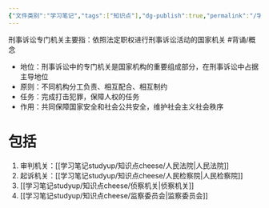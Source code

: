 ```yaml
---
{"文件类别":"学习笔记","tags":["知识点"],"dg-publish":true,"permalink":"/学习笔记studyup/知识点cheese/刑事诉讼专门机关/","dgPassFrontmatter":true,"created":"2024-09-11T21:04:56.136+08:00","updated":"2024-10-21T20:18:56.460+08:00"}
---
```


刑事诉讼专门机关主要指：依照法定职权进行刑事诉讼活动的国家机关 #背诵/概念 
- 地位：刑事诉讼中的专门机关是国家机构的重要组成部分，在刑事诉讼中占据主导地位
- 原则：不同机构分工负责、相互配合、相互制约
- 任务：完成打击犯罪，保障人权的任务
- 作用：共同保障国家安全和社会公共安全，维护社会主义社会秩序
# 包括 
1. 审判机关：[[学习笔记studyup/知识点cheese/人民法院\|人民法院]]
2. 起诉机关：[[学习笔记studyup/知识点cheese/人民检察院\|人民检察院]]
3. [[学习笔记studyup/知识点cheese/侦察机关\|侦察机关]]
4. [[学习笔记studyup/知识点cheese/监察委员会\|监察委员会]]
